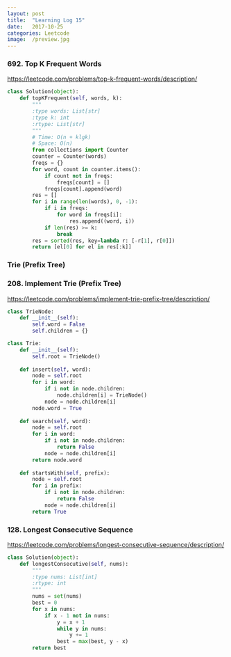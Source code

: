 ```yaml
---
layout: post
title:  "Learning Log 15"
date:   2017-10-25
categories: Leetcode 
image:  /preview.jpg
---
```


### 692. Top K Frequent Words

https://leetcode.com/problems/top-k-frequent-words/description/

```python
class Solution(object):
    def topKFrequent(self, words, k):
        """
        :type words: List[str]
        :type k: int
        :rtype: List[str]
        """
        # Time: O(n + klgk)
        # Space: O(n)
        from collections import Counter
        counter = Counter(words)
        freqs = {}
        for word, count in counter.items():
            if count not in freqs:
                freqs[count] = []
            freqs[count].append(word)
        res = []
        for i in range(len(words), 0, -1):
            if i in freqs:
                for word in freqs[i]:
                    res.append((word, i))
            if len(res) >= k:
                break
        res = sorted(res, key=lambda r: [-r[1], r[0]])
        return [el[0] for el in res[:k]]
```

### Trie (Prefix Tree)
### 208. Implement Trie (Prefix Tree)

https://leetcode.com/problems/implement-trie-prefix-tree/description/

```python
class TrieNode:
    def __init__(self):
        self.word = False
        self.children = {}

class Trie:
    def __init__(self):
        self.root = TrieNode()
        
    def insert(self, word):
        node = self.root
        for i in word:
            if i not in node.children:
                node.children[i] = TrieNode()
            node = node.children[i]
        node.word = True
        
    def search(self, word):
        node = self.root
        for i in word:
            if i not in node.children:
                return False
            node = node.children[i]
        return node.word
    
    def startsWith(self, prefix):
        node = self.root
        for i in prefix:
            if i not in node.children:
                return False
            node = node.children[i]
        return True
```

### 128. Longest Consecutive Sequence

https://leetcode.com/problems/longest-consecutive-sequence/description/

```python
class Solution(object):
    def longestConsecutive(self, nums):
        """
        :type nums: List[int]
        :rtype: int
        """
        nums = set(nums)
        best = 0
        for x in nums:
            if x - 1 not in nums:
                y = x + 1
                while y in nums:
                    y += 1
                best = max(best, y - x)
        return best
```
